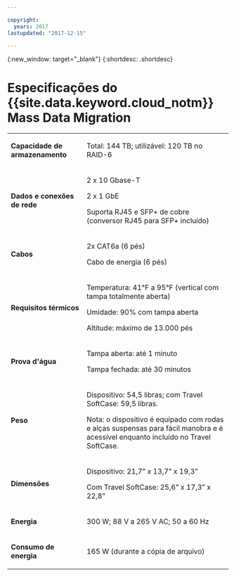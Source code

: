 ```yaml
---

copyright:
  years: 2017
lastupdated: "2017-12-15"

---
```

{:new_window: target="_blank"}
{:shortdesc: .shortdesc}

# Especificações do {{site.data.keyword.cloud_notm}} Mass Data Migration

<table>
        <colgroup>
          <col/>
          <col/>
        </colgroup>
        <tbody>
          <tr>
            <td>
              <p>
                <strong>Capacidade de armazenamento</strong>
              </p>
            </td>
            <td>
              <p>Total: 144 TB; utilizável: 120 TB no RAID-6</p>
            </td>
          </tr>
          <tr>
            <td>
              <p>
                <strong>Dados e conexões de rede</strong>
              </p>
            </td>
            <td>
              <p>2 x 10 Gbase-T</p>
              <p>2 x 1 GbE</p>
              <p>Suporta RJ45 e SFP+ de cobre <br/> (conversor RJ45 para SFP+ incluído)</p>
            </td>
          </tr>
          <tr>
            <td>
              <p>
                <strong>Cabos</strong>
              </p>
            </td>
            <td>
              <p>2x CAT6a (6 pés)</p>
              <p>Cabo de energia (6 pés)</p>
            </td>
          </tr>
          <tr>
            <td>
              <p>
                <strong>Requisitos térmicos</strong>
              </p>
            </td>
            <td>
              <p>Temperatura: 41°F a 95°F (vertical com tampa totalmente aberta)</p>
              <p>Umidade: 90% com tampa aberta</p>
              <p>Altitude: máximo de 13.000 pés</p>
            </td>
          </tr>
          <tr>
            <td>
              <p>
                <strong>Prova d'água</strong>
              </p>
            </td>
            <td>
              <p>Tampa aberta: até 1 minuto</p>
              <p>Tampa fechada: até 30 minutos</p>
            </td>
          </tr>
          <tr>
            <td>
              <p>
                <strong>Peso</strong>
              </p>
            </td>
            <td>
              <p>Dispositivo: 54,5 libras; com Travel SoftCase: 59,5 libras.</p>
              <p>Nota: o dispositivo é equipado com rodas e alças suspensas para fácil manobra e é acessível
enquanto incluído no Travel SoftCase.</p>
            </td>
          </tr>
          <tr>
            <td>
              <p>
                <strong>Dimensões</strong>
              </p>
            </td>
            <td>
              <p>Dispositivo: 21,7” x 13,7” x 19,3”</p>
              <p>Com Travel SoftCase: 25,6” x 17,3” x 22,8”</p>
            </td>
          </tr>
          <tr>
            <td>
              <p>
                <strong>Energia</strong>
              </p>
            </td>
            <td>
              <p>300 W; 88 V a 265 V AC; 50 a 60 Hz</p>
            </td>
          </tr>
          <tr>
            <td>
              <p>
                <strong>Consumo de energia</strong>
              </p>
            </td>
            <td>
              <p>165 W (durante a cópia de arquivo)</p>
            </td>
          </tr>
        </tbody>
</table>
